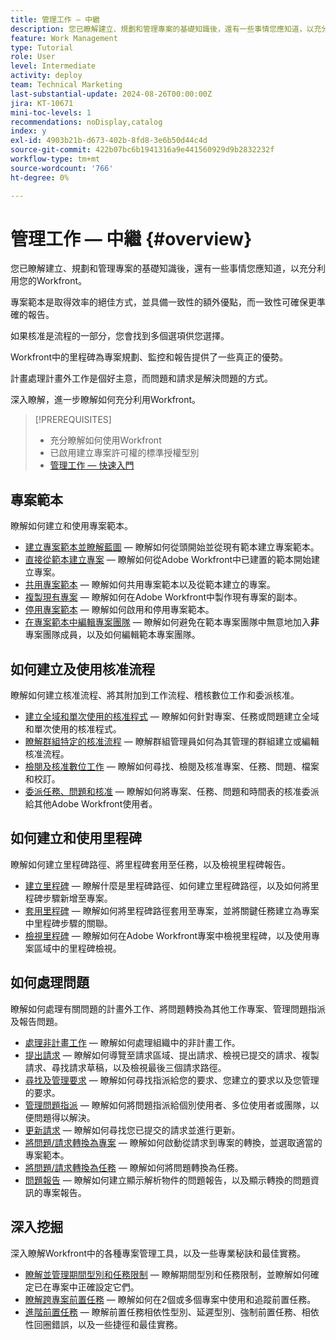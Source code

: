 ```yaml
---
title: 管理工作 — 中繼
description: 您已瞭解建立、規劃和管理專案的基礎知識後，還有一些事情您應知道，以充分利用您的Workfront。
feature: Work Management
type: Tutorial
role: User
level: Intermediate
activity: deploy
team: Technical Marketing
last-substantial-update: 2024-08-26T00:00:00Z
jira: KT-10671
mini-toc-levels: 1
recommendations: noDisplay,catalog
index: y
exl-id: 4903b21b-d673-402b-8fd8-3e6b50d44c4d
source-git-commit: 422b07bc6b1941316a9e441560929d9b2832232f
workflow-type: tm+mt
source-wordcount: '766'
ht-degree: 0%

---
```


# 管理工作 — 中繼 {#overview}

您已瞭解建立、規劃和管理專案的基礎知識後，還有一些事情您應知道，以充分利用您的Workfront。

專案範本是取得效率的絕佳方式，並具備一致性的額外優點，而一致性可確保更準確的報告。

如果核准是流程的一部分，您會找到多個選項供您選擇。

Workfront中的里程碑為專案規劃、監控和報告提供了一些真正的優勢。

計畫處理計畫外工作是個好主意，而問題和請求是解決問題的方式。

深入瞭解，進一步瞭解如何充分利用Workfront。

>[!PREREQUISITES]
>
>* 充分瞭解如何使用Workfront
>* 已啟用建立專案許可權的標準授權型別
>* [管理工作 — 快速入門](https://experienceleague.adobe.com/?lang=zh-hant&recommended=Workfront-U-1-2022.1.planners)


## 專案範本

瞭解如何建立和使用專案範本。

* [建立專案範本並瞭解藍圖](create-a-project-template.md) — 瞭解如何從頭開始並從現有範本建立專案範本。
* [直接從範本建立專案](create-a-project-directly-from-a-template.md) — 瞭解如何從Adobe Workfront中已建置的範本開始建立專案。
* [共用專案範本](share-a-project-template.md) — 瞭解如何共用專案範本以及從範本建立的專案。
* [複製現有專案](/help/manage-work/manage-projects/copy-an-existing-project.md) — 瞭解如何在Adobe Workfront中製作現有專案的副本。
* [停用專案範本](deactivate-a-project-template.md) — 瞭解如何啟用和停用專案範本。
* [在專案範本中編輯專案團隊](edit-the-project-team-in-a-project-template.md) — 瞭解如何避免在範本專案團隊中無意地加入&#x200B;**非**&#x200B;專案團隊成員，以及如何編輯範本專案團隊。

## 如何建立及使用核准流程

瞭解如何建立核准流程、將其附加到工作流程、稽核數位工作和委派核准。

* [建立全域和單次使用的核准程式](create-a-single-use-approval-process.md) — 瞭解如何針對專案、任務或問題建立全域和單次使用的核准程式。
* [瞭解群組特定的核准流程](group-specific-approval-processes.md) — 瞭解群組管理員如何為其管理的群組建立或編輯核准流程。
* [檢閱及核准數位工作](review-and-approve-digital-work.md) — 瞭解如何尋找、檢閱及核准專案、任務、問題、檔案和校訂。
* [委派任務、問題和核准](delegate-approvals.md) — 瞭解如何將專案、任務、問題和時間表的核准委派給其他Adobe Workfront使用者。

## 如何建立和使用里程碑

瞭解如何建立里程碑路徑、將里程碑套用至任務，以及檢視里程碑報告。

* [建立里程碑](creating-milestones.md) — 瞭解什麼是里程碑路徑、如何建立里程碑路徑，以及如何將里程碑步驟新增至專案。
* [套用里程碑](apply-milestones.md) — 瞭解如何將里程碑路徑套用至專案，並將關鍵任務建立為專案中里程碑步驟的關聯。
* [檢視里程碑](view-milestones.md) — 瞭解如何在Adobe Workfront專案中檢視里程碑，以及使用專案區域中的里程碑檢視。

## 如何處理問題

瞭解如何處理有關問題的計畫外工作、將問題轉換為其他工作專案、管理問題指派及報告問題。

* [處理非計畫工作](handle-unplanned-work.md) — 瞭解如何處理組織中的非計畫工作。
* [提出請求](make-a-request.md) — 瞭解如何導覽至請求區域、提出請求、檢視已提交的請求、複製請求、尋找請求草稿，以及檢視最後三個請求路徑。
* [尋找及管理要求](find-requests.md) — 瞭解如何尋找指派給您的要求、您建立的要求以及您管理的要求。
* [管理問題指派](manage-issue-assignments.md) — 瞭解如何將問題指派給個別使用者、多位使用者或團隊，以便問題得以解決。
* [更新請求](update-a-request.md) — 瞭解如何尋找您已提交的請求並進行更新。
* [將問題/請求轉換為專案](create-a-project-from-a-request.md) — 瞭解如何啟動從請求到專案的轉換，並選取適當的專案範本。
* [將問題/請求轉換為任務](convert-issues-to-other-work-items.md) — 瞭解如何將問題轉換為任務。
* [問題報告](report-on-issues.md) — 瞭解如何建立顯示解析物件的問題報告，以及顯示轉換的問題資訊的專案報告。

## 深入挖掘

深入瞭解Workfront中的各種專案管理工具，以及一些專業秘訣和最佳實務。    

* [瞭解並管理期間型別和任務限制](understand-and-manage-duration-types-and-task-constraints.md) — 瞭解期間型別和任務限制，並瞭解如何確定已在專案中正確設定它們。
* [瞭解跨專案前置任務](understand-cross-project-predecessors.md) — 瞭解如何在2個或多個專案中使用和追蹤前置任務。
* [進階前置任務](advanced-predecessors.md) — 瞭解前置任務相依性型別、延遲型別、強制前置任務、相依性回圈錯誤，以及一些捷徑和最佳實務。
